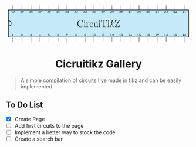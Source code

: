 ![circuitikz logo](img_circuits/circuitikz.png)

<h1 align="center">Cicruitikz Gallery</h1>

> A simple compilation of circuits I've made in tikz and can be easily implemented.

## To Do List

* [x] Create Page
* [ ] Add first circuits to the page
* [ ] Implement a better way to stock the code
* [ ] Create a search bar

